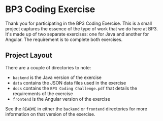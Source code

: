 # BP3 Coding Exercise
Thank you for participating in the BP3 Coding Exercise. This is a small project captures the essence of the type of
work that we do here at BP3. It's made up of two separate exercises: one for Java and another for Angular.
The requirement is to complete both exercises.

## Project Layout
There are a couple of directories to note:
* `backend` is the Java version of the exercise
* `data` contains the JSON data files used in the exercise
* `docs` contains the `BP3 Coding Challenge.pdf` that details the requirements of the exercise
* `frontend` is the Angular version of the exercise

See the `README` in either the `backend` or `frontend` directories for more information on that version of the 
exercise.
